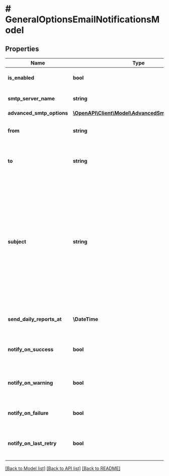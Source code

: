 # # GeneralOptionsEmailNotificationsModel

## Properties

Name | Type | Description | Notes
------------ | ------------- | ------------- | -------------
**is_enabled** | **bool** | If *true*, global email notification settings are enabled. |
**smtp_server_name** | **string** | Full DNS name or IP address of the SMTP server. |
**advanced_smtp_options** | [**\OpenAPI\Client\Model\AdvancedSmtpOptionsModel**](AdvancedSmtpOptionsModel.md) |  |
**from** | **string** | Email address from which email notifications must be sent. |
**to** | **string** | Recipient email addresses. Use a semicolon to separate multiple addresses. |
**subject** | **string** | Notification subject. Use the following variables in the subject:&lt;br&gt; &lt;ol&gt;   &lt;li&gt;%Time% — completion time&lt;/li&gt;   &lt;li&gt;%JobName%&lt;/li&gt;   &lt;li&gt;%JobResult%&lt;/li&gt;   &lt;li&gt;%ObjectCount% — number of VMs in the job&lt;/li&gt;   &lt;li&gt;%Issues% — number of VMs in the job that have been processed with the Warning or Failed status&lt;/li&gt; &lt;/ol&gt; |
**send_daily_reports_at** | **\DateTime** | Time when Veeam Backup &amp; Replication sends daily email reports. |
**notify_on_success** | **bool** | If *true*, email notifications are sent when the job completes successfully. |
**notify_on_warning** | **bool** | If *true*, email notifications are sent when the job completes with a warning. |
**notify_on_failure** | **bool** | If *true*, email notifications are sent when the job fails. |
**notify_on_last_retry** | **bool** | If *true*, email notifications are sent about the final job status only (not per every job retry). |

[[Back to Model list]](../../README.md#models) [[Back to API list]](../../README.md#endpoints) [[Back to README]](../../README.md)

